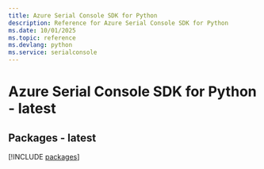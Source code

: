 ```yaml
---
title: Azure Serial Console SDK for Python
description: Reference for Azure Serial Console SDK for Python
ms.date: 10/01/2025
ms.topic: reference
ms.devlang: python
ms.service: serialconsole
---
```

# Azure Serial Console SDK for Python - latest
## Packages - latest
[!INCLUDE [packages](serial-console-index.md)]